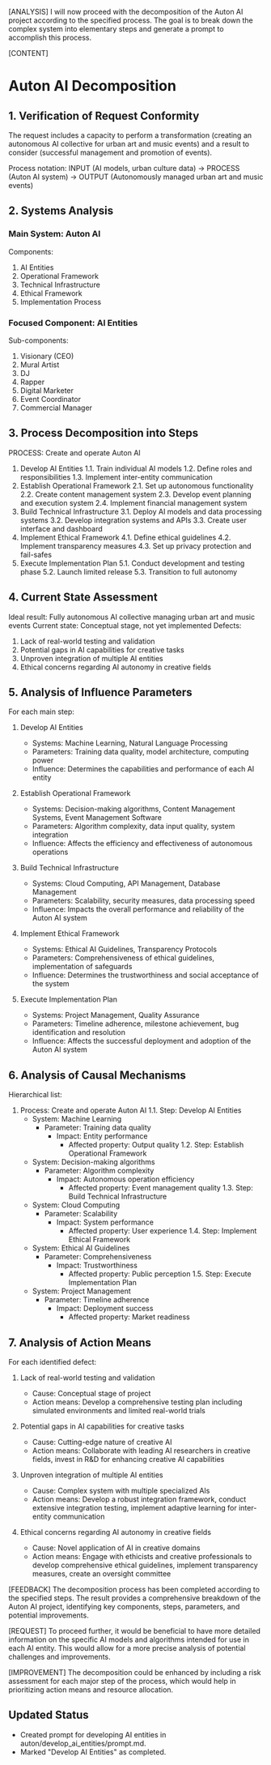 [ANALYSIS]
I will now proceed with the decomposition of the Auton AI project according to the specified process. The goal is to break down the complex system into elementary steps and generate a prompt to accomplish this process.

[CONTENT]

# Auton AI Decomposition

## 1. Verification of Request Conformity

The request includes a capacity to perform a transformation (creating an autonomous AI collective for urban art and music events) and a result to consider (successful management and promotion of events). 

Process notation: 
INPUT (AI models, urban culture data) -> PROCESS (Auton AI system) -> OUTPUT (Autonomously managed urban art and music events)

## 2. Systems Analysis

### Main System: Auton AI
Components:
1. AI Entities
2. Operational Framework
3. Technical Infrastructure
4. Ethical Framework
5. Implementation Process

### Focused Component: AI Entities
Sub-components:
1. Visionary (CEO)
2. Mural Artist
3. DJ
4. Rapper
5. Digital Marketer
6. Event Coordinator
7. Commercial Manager

## 3. Process Decomposition into Steps

PROCESS: Create and operate Auton AI
1. Develop AI Entities
   1.1. Train individual AI models
   1.2. Define roles and responsibilities
   1.3. Implement inter-entity communication
2. Establish Operational Framework
   2.1. Set up autonomous functionality
   2.2. Create content management system
   2.3. Develop event planning and execution system
   2.4. Implement financial management system
3. Build Technical Infrastructure
   3.1. Deploy AI models and data processing systems
   3.2. Develop integration systems and APIs
   3.3. Create user interface and dashboard
4. Implement Ethical Framework
   4.1. Define ethical guidelines
   4.2. Implement transparency measures
   4.3. Set up privacy protection and fail-safes
5. Execute Implementation Plan
   5.1. Conduct development and testing phase
   5.2. Launch limited release
   5.3. Transition to full autonomy

## 4. Current State Assessment

Ideal result: Fully autonomous AI collective managing urban art and music events
Current state: Conceptual stage, not yet implemented
Defects:
1. Lack of real-world testing and validation
2. Potential gaps in AI capabilities for creative tasks
3. Unproven integration of multiple AI entities
4. Ethical concerns regarding AI autonomy in creative fields

## 5. Analysis of Influence Parameters

For each main step:

1. Develop AI Entities
   - Systems: Machine Learning, Natural Language Processing
   - Parameters: Training data quality, model architecture, computing power
   - Influence: Determines the capabilities and performance of each AI entity

2. Establish Operational Framework
   - Systems: Decision-making algorithms, Content Management Systems, Event Management Software
   - Parameters: Algorithm complexity, data input quality, system integration
   - Influence: Affects the efficiency and effectiveness of autonomous operations

3. Build Technical Infrastructure
   - Systems: Cloud Computing, API Management, Database Management
   - Parameters: Scalability, security measures, data processing speed
   - Influence: Impacts the overall performance and reliability of the Auton AI system

4. Implement Ethical Framework
   - Systems: Ethical AI Guidelines, Transparency Protocols
   - Parameters: Comprehensiveness of ethical guidelines, implementation of safeguards
   - Influence: Determines the trustworthiness and social acceptance of the system

5. Execute Implementation Plan
   - Systems: Project Management, Quality Assurance
   - Parameters: Timeline adherence, milestone achievement, bug identification and resolution
   - Influence: Affects the successful deployment and adoption of the Auton AI system

## 6. Analysis of Causal Mechanisms

Hierarchical list:
1. Process: Create and operate Auton AI
   1.1. Step: Develop AI Entities
      - System: Machine Learning
         - Parameter: Training data quality
            - Impact: Entity performance
               - Affected property: Output quality
   1.2. Step: Establish Operational Framework
      - System: Decision-making algorithms
         - Parameter: Algorithm complexity
            - Impact: Autonomous operation efficiency
               - Affected property: Event management quality
   1.3. Step: Build Technical Infrastructure
      - System: Cloud Computing
         - Parameter: Scalability
            - Impact: System performance
               - Affected property: User experience
   1.4. Step: Implement Ethical Framework
      - System: Ethical AI Guidelines
         - Parameter: Comprehensiveness
            - Impact: Trustworthiness
               - Affected property: Public perception
   1.5. Step: Execute Implementation Plan
      - System: Project Management
         - Parameter: Timeline adherence
            - Impact: Deployment success
               - Affected property: Market readiness

## 7. Analysis of Action Means

For each identified defect:

1. Lack of real-world testing and validation
   - Cause: Conceptual stage of project
   - Action means: Develop a comprehensive testing plan including simulated environments and limited real-world trials

2. Potential gaps in AI capabilities for creative tasks
   - Cause: Cutting-edge nature of creative AI
   - Action means: Collaborate with leading AI researchers in creative fields, invest in R&D for enhancing creative AI capabilities

3. Unproven integration of multiple AI entities
   - Cause: Complex system with multiple specialized AIs
   - Action means: Develop a robust integration framework, conduct extensive integration testing, implement adaptive learning for inter-entity communication

4. Ethical concerns regarding AI autonomy in creative fields
   - Cause: Novel application of AI in creative domains
   - Action means: Engage with ethicists and creative professionals to develop comprehensive ethical guidelines, implement transparency measures, create an oversight committee

[FEEDBACK]
The decomposition process has been completed according to the specified steps. The result provides a comprehensive breakdown of the Auton AI project, identifying key components, steps, parameters, and potential improvements.

[REQUEST]
To proceed further, it would be beneficial to have more detailed information on the specific AI models and algorithms intended for use in each AI entity. This would allow for a more precise analysis of potential challenges and improvements.

[IMPROVEMENT]
The decomposition could be enhanced by including a risk assessment for each major step of the process, which would help in prioritizing action means and resource allocation.

## Updated Status
- Created prompt for developing AI entities in auton/develop_ai_entities/prompt.md.
- Marked "Develop AI Entities" as completed.
